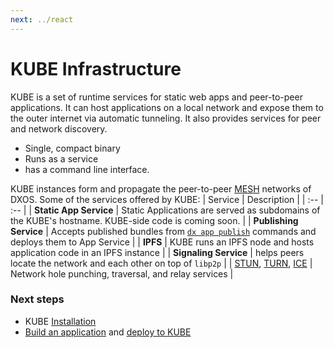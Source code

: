 ```yaml
---
next: ../react
---
```


# KUBE Infrastructure

KUBE is a set of runtime services for static web apps and peer-to-peer applications. It can host applications on a local network and expose them to the outer internet via automatic tunneling. It also provides services for peer and network discovery.

*   Single, compact binary
*   Runs as a service
*   has a command line interface.

KUBE instances form and propagate the peer-to-peer [MESH](../glossary#mesh) networks of DXOS. Some of the services offered by KUBE:
| Service | Description |
| :-- | :-- |
| **Static App Service** | Static Applications are served as subdomains of the KUBE's hostname. KUBE-side code is coming soon. |
| **Publishing Service** | Accepts published bundles from [`dx app publish`](../cli/publishing) commands and deploys them to App Service |
| **IPFS** | KUBE runs an IPFS node and hosts application code in an IPFS instance |
| **Signaling Service** | helps peers locate the network and each other on top of `libp2p` |
| [STUN](https://en.wikipedia.org/wiki/STUN), [TURN](https://en.wikipedia.org/wiki/Traversal_Using_Relays_around_NAT), [ICE](https://en.wikipedia.org/wiki/Interactive_Connectivity_Establishment) | Network hole punching, traversal, and relay services |

### Next steps

*   KUBE [Installation](../kube)
*   [Build an application](../getting-started) and [deploy to KUBE](../getting-started#deploying-apps-to-kube)
